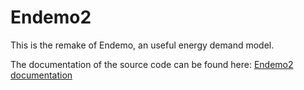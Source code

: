 # Endemo2
This is the remake of Endemo, an useful energy demand model.

The documentation of the source code can be found here: [Endemo2 documentation](docs/_build/html/index.html?raw=true)
